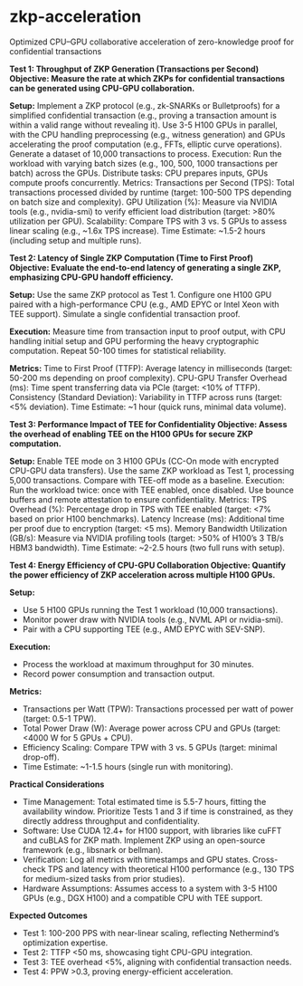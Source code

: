 # zkp-acceleration
Optimized CPU–GPU collaborative acceleration of zero-knowledge proof for confidential transactions

**Test 1: Throughput of ZKP Generation (Transactions per Second)
Objective: Measure the rate at which ZKPs for confidential transactions can be generated using CPU-GPU collaboration.**

**Setup:**
Implement a ZKP protocol (e.g., zk-SNARKs or Bulletproofs) for a simplified confidential transaction (e.g., proving a transaction amount is within a valid range without revealing it).
Use 3-5 H100 GPUs in parallel, with the CPU handling preprocessing (e.g., witness generation) and GPUs accelerating the proof computation (e.g., FFTs, elliptic curve operations).
Generate a dataset of 10,000 transactions to process.
Execution:
Run the workload with varying batch sizes (e.g., 100, 500, 1000 transactions per batch) across the GPUs.
Distribute tasks: CPU prepares inputs, GPUs compute proofs concurrently.
Metrics:
Transactions per Second (TPS): Total transactions processed divided by runtime (target: 100-500 TPS depending on batch size and complexity).
GPU Utilization (%): Measure via NVIDIA tools (e.g., nvidia-smi) to verify efficient load distribution (target: >80% utilization per GPU).
Scalability: Compare TPS with 3 vs. 5 GPUs to assess linear scaling (e.g., ~1.6x TPS increase).
Time Estimate: ~1.5-2 hours (including setup and multiple runs).

**Test 2: Latency of Single ZKP Computation (Time to First Proof)
Objective: Evaluate the end-to-end latency of generating a single ZKP, emphasizing CPU-GPU handoff efficiency.**

**Setup:**
Use the same ZKP protocol as Test 1.
Configure one H100 GPU paired with a high-performance CPU (e.g., AMD EPYC or Intel Xeon with TEE support).
Simulate a single confidential transaction proof.

**Execution:**
Measure time from transaction input to proof output, with CPU handling initial setup and GPU performing the heavy cryptographic computation.
Repeat 50-100 times for statistical reliability.

**Metrics:**
Time to First Proof (TTFP): Average latency in milliseconds (target: 50-200 ms depending on proof complexity).
CPU-GPU Transfer Overhead (ms): Time spent transferring data via PCIe (target: <10% of TTFP).
Consistency (Standard Deviation): Variability in TTFP across runs (target: <5% deviation).
Time Estimate: ~1 hour (quick runs, minimal data volume).

**Test 3: Performance Impact of TEE for Confidentiality
Objective: Assess the overhead of enabling TEE on the H100 GPUs for secure ZKP computation.**

**Setup:**
Enable TEE mode on 3 H100 GPUs (CC-On mode with encrypted CPU-GPU data transfers).
Use the same ZKP workload as Test 1, processing 5,000 transactions.
Compare with TEE-off mode as a baseline.
Execution:
Run the workload twice: once with TEE enabled, once disabled.
Use bounce buffers and remote attestation to ensure confidentiality.
Metrics:
TPS Overhead (%): Percentage drop in TPS with TEE enabled (target: <7% based on prior H100 benchmarks).
Latency Increase (ms): Additional time per proof due to encryption (target: <5 ms).
Memory Bandwidth Utilization (GB/s): Measure via NVIDIA profiling tools (target: >50% of H100’s 3 TB/s HBM3 bandwidth).
Time Estimate: ~2-2.5 hours (two full runs with setup).

**Test 4: Energy Efficiency of CPU-GPU Collaboration
Objective: Quantify the power efficiency of ZKP acceleration across multiple H100 GPUs.**

**Setup:**
- Use 5 H100 GPUs running the Test 1 workload (10,000 transactions).
- Monitor power draw with NVIDIA tools (e.g., NVML API or nvidia-smi).
- Pair with a CPU supporting TEE (e.g., AMD EPYC with SEV-SNP).

**Execution:**
- Process the workload at maximum throughput for 30 minutes.
- Record power consumption and transaction output.

**Metrics:**
- Transactions per Watt (TPW): Transactions processed per watt of power (target: 0.5-1 TPW).
- Total Power Draw (W): Average power across CPU and GPUs (target: <4000 W for 5 GPUs + CPU).
- Efficiency Scaling: Compare TPW with 3 vs. 5 GPUs (target: minimal drop-off).
- Time Estimate: ~1-1.5 hours (single run with monitoring).

**Practical Considerations**
- Time Management: Total estimated time is 5.5-7 hours, fitting the availability window. Prioritize Tests 1 and 3 if time is constrained, as they directly address throughput and confidentiality.
- Software: Use CUDA 12.4+ for H100 support, with libraries like cuFFT and cuBLAS for ZKP math. Implement ZKP using an open-source framework (e.g., libsnark or bellman).
- Verification: Log all metrics with timestamps and GPU states. Cross-check TPS and latency with theoretical H100 performance (e.g., 130 TPS for medium-sized tasks from prior studies).
- Hardware Assumptions: Assumes access to a system with 3-5 H100 GPUs (e.g., DGX H100) and a compatible CPU with TEE support.

**Expected Outcomes**
- Test 1: 100-200 PPS with near-linear scaling, reflecting Nethermind’s optimization expertise.
- Test 2: TTFP <50 ms, showcasing tight CPU-GPU integration.
- Test 3: TEE overhead <5%, aligning with confidential transaction needs.
- Test 4: PPW >0.3, proving energy-efficient acceleration.



